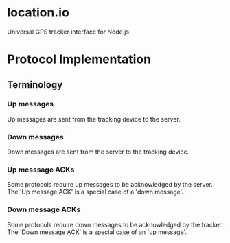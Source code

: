 location.io
===========

Universal GPS tracker interface for Node.js



# Protocol Implementation #

## Terminology ##
### Up messages ###
Up messages are sent from the tracking device to the server.

### Down messages ###
Down messages are sent from the server to the tracking device.

### Up messsage ACKs ###
Some protocols require up messages to be acknowledged by the server. The 'Up message ACK' is a special case of a 'down message'.

### Down message ACKs ###
Some protocols require down messages to be acknowledged by the tracker. The 'Down message ACK' is a special case of an 'up message'.


